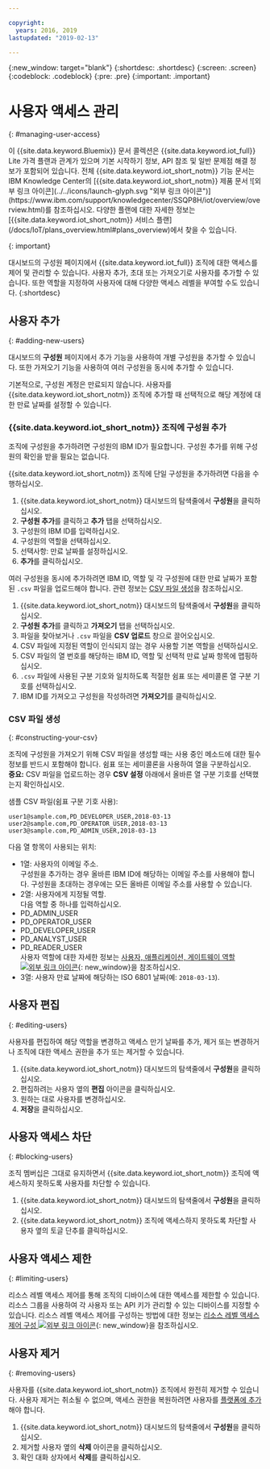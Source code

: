 ```yaml
---

copyright:
  years: 2016, 2019
lastupdated: "2019-02-13"

---
```


{:new_window: target="blank"}
{:shortdesc: .shortdesc}
{:screen: .screen}
{:codeblock: .codeblock}
{:pre: .pre}
{:important: .important}

# 사용자 액세스 관리
{: #managing-user-access}

<p>이 {{site.data.keyword.Bluemix}} 문서 콜렉션은 {{site.data.keyword.iot_full}} Lite 가격 플랜과 관계가 있으며 기본 시작하기 정보, API 참조 및 일반 문제점 해결 정보가 포함되어 있습니다.
전체 {{site.data.keyword.iot_short_notm}} 기능 문서는 IBM Knowledge Center의 [{{site.data.keyword.iot_short_notm}} 제품 문서 ![외부 링크 아이콘](../../icons/launch-glyph.svg "외부 링크 아이콘")](https://www.ibm.com/support/knowledgecenter/SSQP8H/iot/overview/overview.html)를 참조하십시오. 다양한 플랜에 대한 자세한 정보는 [{{site.data.keyword.iot_short_notm}} 서비스 플랜](/docs/IoT/plans_overview.html#plans_overview)에서 찾을 수 있습니다.
</p>
{: important}

대시보드의 구성원 페이지에서 {{site.data.keyword.iot_full}} 조직에 대한 액세스를 제어 및 관리할 수 있습니다. 사용자 추가, 초대 또는 가져오기로 사용자를 추가할 수 있습니다. 또한 역할을 지정하여 사용자에 대해 다양한 액세스 레벨을 부여할 수도 있습니다.
{:shortdesc}

## 사용자 추가
{: #adding-new-users}

대시보드의 **구성원** 페이지에서 추가 기능을 사용하여 개별 구성원을 추가할 수 있습니다. 또한 가져오기 기능을 사용하여 여러 구성원을 동시에 추가할 수 있습니다.

기본적으로, 구성원 계정은 만료되지 않습니다. 사용자를 {{site.data.keyword.iot_short_notm}} 조직에 추가할 때 선택적으로 해당 계정에 대한 만료 날짜를 설정할 수 있습니다.

### {{site.data.keyword.iot_short_notm}} 조직에 구성원 추가

조직에 구성원을 추가하려면 구성원의 IBM ID가 필요합니다. 구성원 추가를 위해 구성원의 확인을 받을 필요는 없습니다.

{{site.data.keyword.iot_short_notm}} 조직에 단일 구성원을 추가하려면 다음을 수행하십시오.
1. {{site.data.keyword.iot_short_notm}} 대시보드의 탐색줄에서 **구성원**을 클릭하십시오.
2. **구성원 추가**를 클릭하고 **추가** 탭을 선택하십시오.
3. 구성원의 IBM ID를 입력하십시오.
4. 구성원의 역할을 선택하십시오.
5. 선택사항: 만료 날짜를 설정하십시오.
6. **추가**를 클릭하십시오.

여러 구성원을 동시에 추가하려면 IBM ID, 역할 및 각 구성원에 대한 만료 날짜가 포함된 `.csv` 파일을 업로드해야 합니다. 관련 정보는 [CSV 파일 생성](#constructing-your-csv)을 참조하십시오.
1. {{site.data.keyword.iot_short_notm}} 대시보드의 탐색줄에서 **구성원**을 클릭하십시오.
2. **구성원 추가**를 클릭하고 **가져오기** 탭을 선택하십시오.
3. 파일을 찾아보거나 `.csv` 파일을 **CSV 업로드** 창으로 끌어오십시오.
4. CSV 파일에 지정된 역할이 인식되지 않는 경우 사용할 기본 역할을 선택하십시오.
5. CSV 파일의 열 번호를 해당하는 IBM ID, 역할 및 선택적 만료 날짜 항목에 맵핑하십시오.
6. `.csv` 파일에 사용된 구분 기호와 일치하도록 적절한 쉼표 또는 세미콜론 열 구분 기호를 선택하십시오.
7. IBM ID를 가져오고 구성원을 작성하려면 **가져오기**를 클릭하십시오.


### CSV 파일 생성
{: #constructing-your-csv}

조직에 구성원을 가져오기 위해 CSV 파일을 생성할 때는 사용 중인 메소드에 대한 필수 정보를 반드시 포함해야 합니다. 쉼표 또는 세미콜론을 사용하여 열을 구분하십시오.  
**중요:** CSV 파일을 업로드하는 경우 **CSV 설정** 아래에서 올바른 열 구분 기호를 선택했는지 확인하십시오.

샘플 CSV 파일(쉼표 구분 기호 사용):  
```
user1@sample.com,PD_DEVELOPER_USER,2018-03-13
user2@sample.com,PD_OPERATOR_USER,2018-03-13
user3@sample.com,PD_ADMIN_USER,2018-03-13
```
다음 열 항목이 사용되는 위치:  
- 1열: 사용자의 이메일 주소.  
구성원을 추가하는 경우 올바른 IBM ID에 해당하는 이메일 주소를 사용해야 합니다. 구성원을 초대하는 경우에는 모든 올바른 이메일 주소를 사용할 수 있습니다.
- 2열: 사용자에게 지정될 역할.  
다음 역할 중 하나를 입력하십시오.
 - PD_ADMIN_USER
 - PD_OPERATOR_USER
 - PD_DEVELOPER_USER
 - PD_ANALYST_USER
 - PD_READER_USER  
사용자 역할에 대한 자세한 정보는 [사용자, 애플리케이션, 게이트웨이 역할 ![외부 링크 아이콘](../../icons/launch-glyph.svg "외부 링크 아이콘")](https://www.ibm.com/support/knowledgecenter/SSQP8H/iot/platform/roles_index.html#user_roles){: new_window}을 참조하십시오.
- 3열: 사용자 만료 날짜에 해당하는 ISO 6801 날짜(예: `2018-03-13`).

## 사용자 편집
{: #editing-users}

사용자를 편집하여 해당 역할을 변경하고 액세스 만기 날짜를 추가, 제거 또는 변경하거나 조직에 대한 액세스 권한을 추가 또는 제거할 수 있습니다.

1. {{site.data.keyword.iot_short_notm}} 대시보드의 탐색줄에서 **구성원**을 클릭하십시오.
2. 편집하려는 사용자 옆의 **편집** 아이콘을 클릭하십시오.
3. 원하는 대로 사용자를 변경하십시오.
4. **저장**을 클릭하십시오.

## 사용자 액세스 차단
{: #blocking-users}

조직 멤버십은 그대로 유지하면서 {{site.data.keyword.iot_short_notm}} 조직에 액세스하지 못하도록 사용자를 차단할 수 있습니다.

1. {{site.data.keyword.iot_short_notm}} 대시보드의 탐색줄에서 **구성원**을 클릭하십시오.
2. {{site.data.keyword.iot_short_notm}} 조직에 액세스하지 못하도록 차단할 사용자 옆의 토글 단추를 클릭하십시오.

## 사용자 액세스 제한
{: #limiting-users}

리소스 레벨 액세스 제어를 통해 조직의 디바이스에 대한 액세스를 제한할 수 있습니다. 리소스 그룹을 사용하여 각 사용자 또는 API 키가 관리할 수 있는 디바이스를 지정할 수 있습니다. 리소스 레벨 액세스 제어를 구성하는 방법에 대한 정보는 [ 리소스 레벨 액세스 제어 구성 ![외부 링크 아이콘](../../icons/launch-glyph.svg "외부 링크 아이콘")](https://www.ibm.com/support/knowledgecenter/SSQP8H/iot/platform/reference/rlac.html#configure_RLAC){: new_window}을 참조하십시오.

## 사용자 제거
{: #removing-users}

사용자를 {{site.data.keyword.iot_short_notm}} 조직에서 완전히 제거할 수 있습니다. 사용자 제거는 취소될 수 없으며, 액세스 권한을 복원하려면 사용자를 [플랫폼에 추가](#adding-new-users)해야 합니다.

1. {{site.data.keyword.iot_short_notm}} 대시보드의 탐색줄에서 **구성원**을 클릭하십시오.
2. 제거할 사용자 옆의 **삭제** 아이콘을 클릭하십시오.
3. 확인 대화 상자에서 **삭제**를 클릭하십시오.
